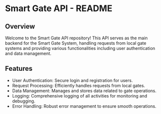 # Smart Gate API - README
## Overview
Welcome to the Smart Gate API repository! This API serves as the main backend for the Smart Gate System, handling requests from local gate systems and providing various functionalities including user authentication and data management.

## Features
- User Authentication: Secure login and registration for users.
- Request Processing: Efficiently handles requests from local gates.
- Data Management: Manages and stores data related to gate operations.
- Logging: Comprehensive logging of all activities for monitoring and debugging.
- Error Handling: Robust error management to ensure smooth operations.
